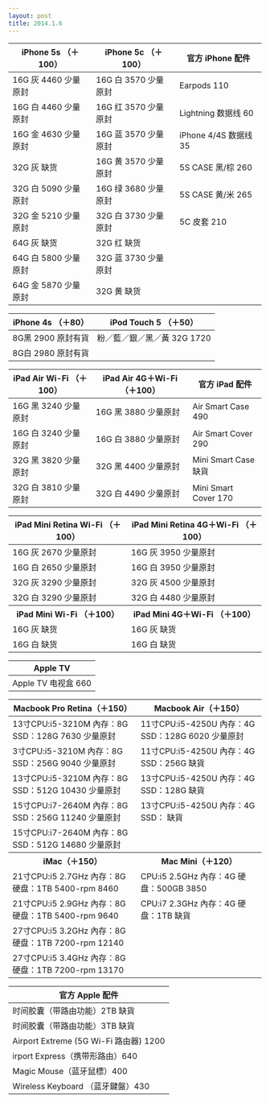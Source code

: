 ```yaml
---
layout: post
title: 2014.1.6
---
```


<table class="table table-bordered table-striped">
<thead>
<tr>
<th>iPhone 5s （＋100）  </th>
<th> iPhone 5c （＋100） </th>
<th> 官方 iPhone 配件</th>
</tr>
</thead>
<tbody>
<tr>
<td>16G 灰  4460  少量原封 </td>
<td>16G 白  3570  少量原封</td>
<td> Earpods 110</td>
</tr>
<tr>
<td>16G 白  4460  少量原封 </td>
<td>16G 红  3570  少量原封</td>
<td> Lightning 数据线 60</td>
</tr>
<tr>
<td>16G 金  4630  少量原封 </td>
<td>16G 蓝  3570  少量原封</td>
<td> iPhone 4/4S 数据线 35</td>
</tr>
<tr>
<td>32G 灰        缺货    </td>
<td>16G 黄  3570  少量原封</td>
<td> 5S CASE 黑/棕 260</td>
</tr>
<tr>
<td>32G 白  5090  少量原封 </td>
<td>16G 绿  3680  少量原封</td>
<td> 5S CASE 黄/米 265</td>
</tr>
<tr>
<td>32G 金  5210  少量原封 </td>
<td>32G 白  3730  少量原封</td>
<td> 5C 皮套 210</td>
</tr>
<tr>
<td>64G 灰        缺货    </td>
<td>32G 红        缺货   </td>
<td></td>
</tr>
<tr>
<td>64G 白  5800  少量原封 </td>
<td>32G 蓝  3730  少量原封</td>
<td></td>
</tr>
<tr>
<td>64G 金  5870  少量原封 </td>
<td>32G 黄        缺货   </td>
<td></td>
</tr>
</tbody>
</table>


<table class="table table-bordered table-striped">
<thead>
<tr>
<th>iPhone 4s （＋80）  </th>
<th> iPod Touch 5 （＋50） </th>
</tr>
</thead>
<tbody>
<tr>
<td>8G黑 2900 原封有貨 </td>
<td>粉／藍／銀／黑／黃 32G 1720</td>
</tr>
<tr>
<td>8G白 2980 原封有貨 </td>
<td></td>
</tr>
</tbody>
</table>


<table class="table table-bordered table-striped">
<thead>
<tr>
<th>iPad Air Wi-Fi （＋100）  </th>
<th> iPad Air 4G＋Wi-Fi （＋100） </th>
<th> 官方 iPad 配件</th>
</tr>
</thead>
<tbody>
<tr>
<td>16G 黑 3240 少量原封  </td>
<td>16G 黑 3880 少量原封  </td>
<td> Air Smart Case 490</td>
</tr>
<tr>
<td>16G 白 3240 少量原封  </td>
<td>16G 白 3880 少量原封  </td>
<td> Air Smart Cover 290</td>
</tr>
<tr>
<td>32G 黑 3820 少量原封  </td>
<td>32G 黑 4400 少量原封  </td>
<td> Mini Smart Case 缺貨</td>
</tr>
<tr>
<td>32G 白 3810 少量原封  </td>
<td>32G 白 4490 少量原封  </td>
<td> Mini Smart Cover 170</td>
</tr>
</tbody>
</table>


<table class="table table-bordered table-striped">
<thead>
<tr>
<th>iPad Mini Retina Wi-Fi （＋100）  </th>
<th> iPad Mini Retina 4G＋Wi-Fi （＋100） </th>
</tr>
</thead>
<tbody>
<tr>
<td>16G 灰 2670 少量原封 </td>
<td>16G 灰 3950 少量原封</td>
</tr>
<tr>
<td>16G 白 2650 少量原封 </td>
<td>16G 白 3950 少量原封</td>
</tr>
<tr>
<td>32G 灰 3290 少量原封 </td>
<td>32G 灰 4500 少量原封</td>
</tr>
<tr>
<td>32G 白 3290 少量原封 </td>
<td>32G 白 4480 少量原封</td>
</tr>
<tr>
<th>iPad Mini Wi-Fi （＋100）  </th>
<th> iPad Mini 4G＋Wi-Fi （＋100） </th>
</tr>
<tr>
<td>16G 灰 缺货 </td>
<td>16G 灰 缺货</td>
</tr>
<tr>
<td>16G 白 缺货 </td>
<td>16G 白 缺货</td>
</tr>
</tbody>
</table>


<table class="table table-bordered table-striped">
<thead>
<tr>
<th>Apple TV  </th>
</tr>
</thead>
<tbody>
<tr>
<td>Apple TV 电视盒 660 </td>
</tr>
</tbody>
</table>


<table class="table table-bordered table-striped">
<thead>
<tr>
<th>Macbook Pro Retina（＋150）  </th>
<th> Macbook Air（＋150） </th>
</tr>
</thead>
<tbody>
<tr>
<td>13寸CPU:i5-3210M 內存：8G SSD：128G 7630 少量原封 </td>
<td> 11寸CPU:i5-4250U 內存：4G SSD：128G 6020 少量原封</td>
</tr>
<tr>
<td>3寸CPU:i5-3210M 內存：8G SSD：256G 9040 少量原封 </td>
<td> 11寸CPU:i5-4250U 內存：4G SSD：256G 缺貨</td>
</tr>
<tr>
<td>13寸CPU:i5-3210M 內存：8G SSD：512G 10430 少量原封 </td>
<td> 13寸CPU:i5-4250U 內存：4G SSD：128G 缺貨</td>
</tr>
<tr>
<td>15寸CPU:i7-2640M 內存：8G SSD：256G 11240 少量原封 </td>
<td> 13寸CPU:i5-4250U 內存：4G SSD： 缺貨</td>
</tr>
<tr>
<td>15寸CPU:i7-2640M 內存：8G SSD：512G 14680 少量原封 </td>
<td></td>
</tr>
<tr>
<th>iMac（＋150） </th>
<th> Mac Mini（＋120）</th>
</tr>
<tr>
<td>21寸CPU:i5 2.7GHz 內存：8G 硬盘：1TB 5400-rpm 8460 </td>
<td> CPU:i5 2.5GHz 內存：4G 硬盘：500GB 3850</td>
</tr>
<tr>
<td>21寸CPU:i5 2.9GHz 內存：8G 硬盘：1TB 5400-rpm 9640 </td>
<td>CPU:i7 2.3GHz 內存：4G 硬盘：1TB 缺貨</td>
</tr>
<tr>
<td>27寸CPU:i5 3.2GHz 內存：8G 硬盘：1TB 7200-rpm 12140</td>
<td></td>
</tr>
<tr>
<td>27寸CPU:i5 3.4GHz 內存：8G 硬盘：1TB 7200-rpm 13170</td>
<td></td>
</tr>
</tbody>
</table>


<table class="table table-bordered table-striped">
<thead>
<tr>
<th>官方 Apple 配件  </th>
</tr>
</thead>
<tbody>
<tr>
<td>时间胶囊（带路由功能）2TB 缺貨</td>
</tr>
<tr>
<td>时间胶囊（带路由功能）3TB 缺貨</td>
</tr>
<tr>
<td>Airport Extreme (5G Wi-Fi 路由器) 1200</td>
</tr>
<tr>
<td>irport Express（携带形路由）640</td>
</tr>
<tr>
<td>Magic Mouse（蓝牙鼠標）400</td>
</tr>
<tr>
<td>Wireless Keyboard （蓝牙鍵盤）430</td>
</tr>
</tbody>
</table>
